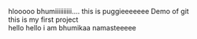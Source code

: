 hlooooo bhumiiiiiiiiii.... this is puggieeeeeee
Demo of git<br>
this is my first project<br>
hello
hello i am bhumikaa
namasteeeee
